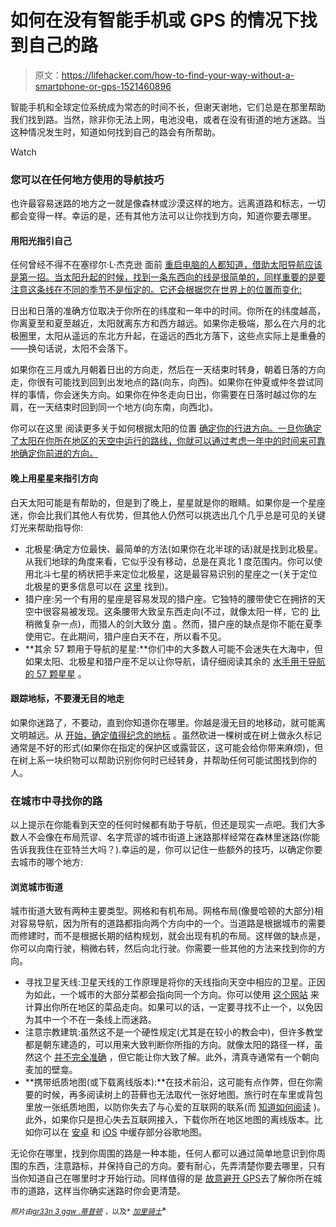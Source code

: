 # 如何在没有智能手机或 GPS 的情况下找到自己的路

> 原文：<https://lifehacker.com/how-to-find-your-way-without-a-smartphone-or-gps-1521460896>

智能手机和全球定位系统成为常态的时间不长，但谢天谢地，它们总是在那里帮助我们找到路。当然，除非你无法上网，电池没电，或者在没有街道的地方迷路。当这种情况发生时，知道如何找到自己的路会有所帮助。

Watch

### 您可以在任何地方使用的导航技巧

也许最容易迷路的地方之一就是像森林或沙漠这样的地方。远离道路和标志，一切都会变得一样。幸运的是，还有其他方法可以让你找到方向，知道你要去哪里。

#### 用阳光指引自己

任何曾经不得不在塞缪尔·L·杰克逊 面前 [重启电脑的人都知道，借助太阳导航应该是第一招。当太阳升起的时候，找到一条东西向的线是很简单的，同样重要的是要注意这条线在不同的季节不是恒定的。它还会根据您在世界上的位置而变化:](http://www.hark.com/clips/jckhdvwdsz-take-us-to-the-water)

日出和日落的准确方位取决于你所在的纬度和一年中的时间。你所在的纬度越高，你离夏至和夏至越近，太阳就离东方和西方越远。如果你走极端，那么在六月的北极圈里，太阳从遥远的东北方升起，在遥远的西北方落下，这些点实际上是重叠的——换句话说，太阳不会落下。

如果你在三月或九月朝着日出的方向走，然后在一天结束时转身，朝着日落的方向走，你很有可能找到回到出发地点的路(向东，向西)。如果你在仲夏或仲冬尝试同样的事情，你会迷失方向。如果你在仲冬走向日出，你需要在日落时越过你的左肩，在一天结束时回到同一个地方(向东南，向西北)。

你可以在这里 阅读更多关于如何根据太阳的位置 [确定你的行进方向。一旦你确定了太阳在你所在地区的天空中运行的路线，你就可以通过考虑一年中的时间来可靠地确定你前进的方向。](http://www.naturalnavigator.com/find-your-way-using/sun)

#### 晚上用星星来指引方向

白天太阳可能是有帮助的，但是到了晚上，星星就是你的眼睛。如果你是一个星座迷，你会比我们其他人有优势，但其他人仍然可以挑选出几个几乎总是可见的关键灯光来帮助指导你:

*   北极星:确定方位最快、最简单的方法(如果你在北半球的话)就是找到北极星。从我们地球的角度来看，它似乎没有移动，总是在真北 1 度范围内。你可以使用北斗七星的柄状把手来定位北极星，这是最容易识别的星座之一(关于定位北极星的更多信息可以在 [这里](http://www.space.com/15567-north-star-polaris.html) 找到)。
*   猎户座:另一个有用的星座是容易发现的猎户座。它独特的腰带使它在拥挤的天空中很容易被发现。这条腰带大致呈东西走向(不过，就像太阳一样，它的 [比](http://www.theverge.com/2014/2/12/5404098/microsoft-considering-android-apps-on-windows) 稍微复杂一点)，而猎人的剑大致分 [南](http://www.naturalnavigator.com/news/2010/09/finding-south-with-orions-sword) 。然而，猎户座的缺点是你不能在夏季使用它。在此期间，猎户座白天不在，所以看不见。
*   **其余 57 颗用于导航的星星:**你们中的大多数人可能不会迷失在大海中，但如果太阳、北极星和猎户座不足以让你导航，请仔细阅读其余的 [水手用于导航的 57 颗星星](http://yachtpals.com/how-to/celestial-navigation) 。

#### 跟踪地标，不要漫无目的地走

如果你迷路了，不要动，直到你知道你在哪里。你越是漫无目的地移动，就可能离文明越远。从 [开始，确定值得纪念的地标](http://www.wikihow.com/Find-Your-Way-in-Deep-Forest) 。虽然砍进一棵树或在树上做永久标记通常是不好的形式(如果你在指定的保护区或露营区，这可能会给你带来麻烦)，但在树上系一块织物可以帮助识别你何时已经转身，并帮助任何可能试图找到你的人。

### 在城市中寻找你的路

以上提示在你能看到天空的任何时候都有助于导航，但还是现实一点吧。我们大多数人不会像在布局荒谬、名字荒谬的城市街道上迷路那样经常在森林里迷路(你能告诉我我住在亚特兰大吗？).幸运的是，你可以记住一些额外的技巧，以确定你要去城市的哪个地方:

#### 浏览城市街道

城市街道大致有两种主要类型。网格和有机布局。网格布局(像曼哈顿的大部分)相对容易导航，因为所有的道路都指向两个方向中的一个。当道路是根据城市的需要而修建时，而不是根据长期的结构规划，就会出现有机的布局。这样做的缺点是，你可以向南行驶，稍微右转，然后向北行驶。你需要一些其他的方法来找到你的方向。

*   寻找卫星天线:卫星天线的工作原理是将你的天线指向天空中相应的卫星。正因为如此，一个城市的大部分菜都会指向同一个方向。你可以使用 [这个网站](http://www.dishpointer.com/) 来计算出你所在地区的菜品走向。如果可以的话，一定要寻找不止一个，以免因为其中一个不在一条线上而迷路。
*   注意宗教建筑:虽然这不是一个硬性规定(尤其是在较小的教会中)，但许多教堂都是朝东建造的，可以用来大致判断你所指的方向。就像太阳的路径一样，虽然这个 [并不完全准确](http://www.naturalnavigator.com/news/2010/12/churches-face-east-dont-they) ，但它能让你大致了解。此外，清真寺通常有一个朝向麦加的壁龛。
*   **携带纸质地图(或下载离线版本):**在技术前沿，这可能有点作弊，但在你需要的时候，再多阅读树上的苔藓也无法取代一张好地图。旅行时在车里或背包里放一张纸质地图，以防你失去了与心爱的互联网的联系(而 [知道如何阅读](https://jalopnik.com/how-to-read-a-paper-map-like-an-old-timer-5329157/) )。此外，如果你只是担心失去互联网接入，下载你所在地区地图的离线版本。比如你可以在 [安卓](http://lifehacker.com/how-to-cache-offline-maps-in-the-new-google-maps-for-an-729295083) 和 [iOS](http://gizmodo.com/how-to-save-offline-maps-in-the-new-google-maps-for-ios-819672562) 中缓存部分谷歌地图。

无论你在哪里，找到你周围的路是一种本能，任何人都可以通过简单地意识到你周围的东西，注意路标，并保持自己的方向。要有耐心，先弄清楚你要去哪里，只有当你知道自己在哪里时才开始行动。同样值得的是 [故意避开 GPS](https://lifehacker.com/wean-yourself-off-your-gps-dependency-and-actually-find-5858349)去了解你所在城市的道路，这样当你确实迷路时你会更清楚。

<small>*照片由*</small>[<small>*gr33n 3 gg*</small>](http://www.flickr.com/photos/33684866@N03/3445868159/in/photolist-6fuYxZ-6fuYEK-7bXDYD-7km6J3-eazTF5-8gszbW-ijzuDY-7M98Tj-9DFRVT-9Ekyqq-dfj5MD-dxkqFR-7Y5yxr-egifLq-egcv1D-a8hPjM-9D8r24-dPjEg7-8Hgded-8nWTxS-dpwXcb-eQpTzy-eSqM1Q-eSqM59-dPe3u2-7KKQW7-9F3475)<small></small>*[<small>*w .蒂普顿*</small>](http://www.flickr.com/photos/wtipton/9414373270/) <small>*，以及*</small> [<small>*加里骑士*</small>](http://www.flickr.com/photos/garryknight/8560855544/)<small></small>*